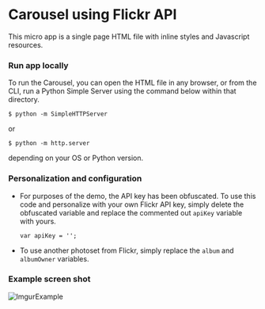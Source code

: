 # Carousel using Flickr API

This micro app is a single page HTML file with inline styles and Javascript resources.

### Run app locally

To run the Carousel, you can open the HTML file in any browser, or from the CLI, run a Python Simple Server using the command below within that directory.

```
$ python -m SimpleHTTPServer
```

or

```
$ python -m http.server
```

depending on your OS or Python version.

### Personalization and configuration

* For purposes of the demo, the API key has been obfuscated. To use this code and personalize with your own Flickr API key, simply delete the obfuscated variable and replace the commented  out `apiKey` variable with yours.

  ```
  var apiKey = '';
  ```

* To use another photoset from Flickr, simply replace the `album` and `albumOwner` variables.

### Example screen shot

![ImgurExample](http://i.imgur.com/m3NvpIz.png)